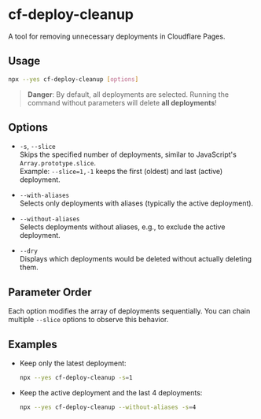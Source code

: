# cf-deploy-cleanup

A tool for removing unnecessary deployments in Cloudflare Pages.

## Usage

```bash
npx --yes cf-deploy-cleanup [options]
```

> **Danger**: By default, all deployments are selected. Running the command without parameters will delete **all deployments**!

## Options

- `-s`, `--slice`  
  Skips the specified number of deployments, similar to JavaScript's `Array.prototype.slice`.  
  Example: `--slice=1,-1` keeps the first (oldest) and last (active) deployment.

- `--with-aliases`  
  Selects only deployments with aliases (typically the active deployment).

- `--without-aliases`  
  Selects deployments without aliases, e.g., to exclude the active deployment.

- `--dry`  
  Displays which deployments would be deleted without actually deleting them.

## Parameter Order

Each option modifies the array of deployments sequentially. You can chain multiple `--slice` options to observe this behavior.

## Examples

- Keep only the latest deployment:  
  ```bash
  npx --yes cf-deploy-cleanup -s=1
  ```

- Keep the active deployment and the last 4 deployments:  
  ```bash
  npx --yes cf-deploy-cleanup --without-aliases -s=4
  ```
